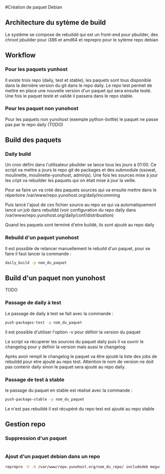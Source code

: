 #Création de paquet Debian

## Architecture du sytème de build

Le système se compose de rebuildd qui est un front-end pour pbuilder, des chroot pbuilder pour i386 et amd64 et reprepro pour le sytème repo debian

## Workflow

### Pour les paquets yunhost

Il existe trois repo (daily, test et stable), les paquets sont tous disponible dans la dernière version du git dans le repo daily. Le repo test permet de mettre en place une nouvelle version d'un paquet qui sera ensuite testé. Une fois le paquet testé et validé il passera dans le repo stable.

### Pour les paquet non yunohost

Pour les paquets non yunohost (exemple python-bottle) le paquet ne passe pas par le repo daily (TODO)


## Build des paquets

### Daily build

Un cron défini dans l'utilisateur pbuilder se lance tous les jours à 01:00. Ce script va mettre a jours le repo git de packages et des submodule (ssowat, moulinette, moulinette-yunohost, adminjs). 
Une fois les sources mise à jour les cript va rebuilder les paquets qui on était mise à jour la veille.

Pour se faire un va créé des paquets sources qui va ensuite mettre dans le répertoire /var/www/repo.yunohost.org/daily/incomming

Puis lancé l'ajout de ces fichier source au repo se qui va automatiquement lancé un job dans rebuildd (voir configuration du repo daily dans /var/www/repo.yunohost.org/daily/conf/distribustion)

Quand les paquets sont terminé d'etre buildé, ils sont ajouté au repo daily

### Rebuild d'un paquet yunohost

Il est possible de relancer manuellement le rebuild d'un paquet, pour se faire il faut lancer la commande :
```bash
daily_build -p nom_du_paquet
```

## Build d'un paquet non yunohost

TODO

### Passage de daily à test

Le passage de daily à test se fait avec la commande : 
```bash
push-packages-test -p nom_du_paquet
```

 il est possible d'utiliser l'option -v pour définir la version du paquet

Le script va récuperer les sources du paquet daily puis il va ouvrir le changelog pour y definir la version mais aussi le changelog

Après avoir rempli le changelog le paquet va être ajouté la liste des jobs de rebuildd pour etre ajouté au repo test. 
Attention le nom de version ne doit pas contenir daily sinon le paquet sera ajouté au repo daily.


### Passage de test à stable

le passage du paquet en stable est réalisé avec la commande : 
```bash
push-package-stable -p nom_du_paquet
```

Le n'est pas rebuildé il est récupéré du repo test est ajouté au repo stable

## Gestion repo

### Suppression d'un paquet

```bashreprepro -V -b /var/www/repo.yunohost.org/nom_du_repo/ remove megusta nom_du_paquet
```

### Ajout d'un paquet debian dans un repo
```bash
reprepro -V -b /var/www/repo.yunohost.org/nom_du_repo/ includedeb megusta nom_du_paquet.deb
```

